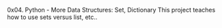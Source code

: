0x04. Python - More Data Structures: Set, Dictionary
This project teaches how to use sets versus list, etc..
